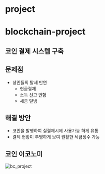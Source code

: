 # project

# blockchain-project

## 코인 결제 시스템 구축



## 문제점

- 상인들의 탈세 만연
	- 현금결제
	- 소득 신고 안함
	- 세금 덜냄

## 해결 방안
- 코인을 발행하여 실결제시에 사용가능 하게 유통
- 결제 현황이 투명하게 보여 원활한 세금징수 가능



## 코인 이코노미

 ![bc_project](https://user-images.githubusercontent.com/46768760/51299554-3afd9c00-1a6c-11e9-9410-717de7cb7d55.png)

